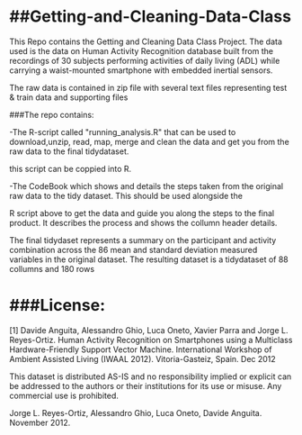 ##Getting-and-Cleaning-Data-Class
===============================
This Repo contains the Getting and Cleaning Data Class Project. The data used is the data on Human Activity Recognition database built from the recordings of 30 subjects performing activities of daily living (ADL) while carrying a waist-mounted smartphone with embedded inertial sensors.

The raw data is contained in zip file with several text files representing  test & train data and supporting files 


###The repo contains: 

-The R-script called "running_analysis.R" that can be used to download,unzip, read, map, merge and clean the data and get you from the raw data to the final tidydataset.

this script can be coppied into R. 


-The CodeBook which shows and details the steps taken from the original raw data to the tidy dataset. This should be used alongside the

R script above to get the data and guide you along the steps to the final product. It describes the process and shows the collumn header details.


The final tidydaset represents a summary on the participant and activity combination across the 86 mean and standard deviation measured variables in the original dataset. The resulting dataset is a tidydataset of 88 collumns and 180 rows












###License:
========
[1] Davide Anguita, Alessandro Ghio, Luca Oneto, Xavier Parra and Jorge L. Reyes-Ortiz. Human Activity Recognition on Smartphones using a Multiclass Hardware-Friendly Support Vector Machine. International Workshop of Ambient Assisted Living (IWAAL 2012). Vitoria-Gasteiz, Spain. Dec 2012

This dataset is distributed AS-IS and no responsibility implied or explicit can be addressed to the authors or their institutions for its use or misuse. Any commercial use is prohibited.

Jorge L. Reyes-Ortiz, Alessandro Ghio, Luca Oneto, Davide Anguita. November 2012.
